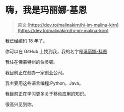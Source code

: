 # 嗨，我是玛丽娜·基恩

> 原文:[https://dev.to/malinakirn/hi-im-malina-kirn](https://dev.to/malinakirn/hi-im-malina-kirn)

我已经编码 18 年了。

你可以在 GitHub 上找到我，我的名字是[玛丽娜-科恩](https://github.com/malina-kirn)

我住在佛蒙特州的伯灵顿。

我目前正在创办一家创业公司。

我主要用这些语言编程:Python，Java。

我目前正在学习更多关于移动应用的知识。

很高兴见到你。